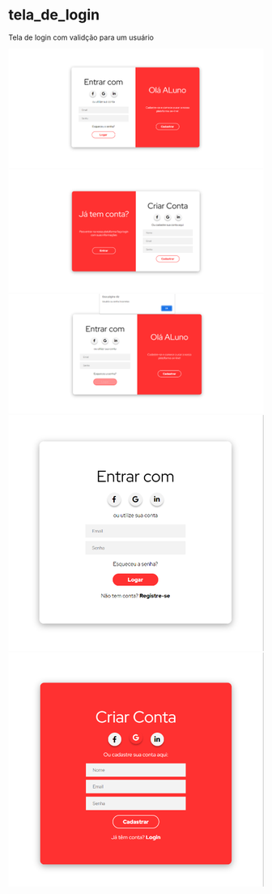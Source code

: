 # tela_de_login
 Tela de login com validção para um usuário

<img src="imagens/Captura de tela 2023-09-29 072120.png" alt=""></img>
<img src="imagens/Captura de tela 2023-09-29 072133.png" alt=""></img>
<img src="imagens/Captura de tela 2023-09-29 072212.png" alt=""></img>
<img src="imagens/Captura de tela 2023-09-29 072231.png" alt=""></img>
<img src="imagens/Captura de tela 2023-09-29 072251.png" alt=""></img>